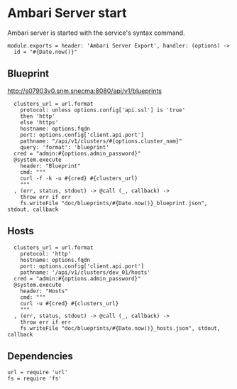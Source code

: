 
# Ambari Server start

Ambari server is started with the service's syntax command.

    module.exports = header: 'Ambari Server Export', handler: (options) ->
      id = "#{Date.now()}"

## Blueprint

http://s07903v0.snm.snecma:8080/api/v1/blueprints

      clusters_url = url.format
        protocol: unless options.config['api.ssl'] is 'true'
        then 'http'
        else 'https'
        hostname: options.fqdn
        port: options.config['client.api.port']
        pathname: "/api/v1/clusters/#{options.cluster_nam}"
        query: 'format': 'blueprint'
      cred = "admin:#{options.admin_password}"
      @system.execute
        header: "Blueprint"
        cmd: """
        curl -f -k -u #{cred} #{clusters_url}
        """
      , (err, status, stdout) -> @call (_, callback) ->
        throw err if err
        fs.writeFile "doc/blueprints/#{Date.now()}_blueprint.json", stdout, callback

## Hosts

      clusters_url = url.format
        protocol: 'http'
        hostname: options.fqdn
        port: options.config['client.api.port']
        pathname: '/api/v1/clusters/dev_01/hosts'
      cred = "admin:#{options.admin_password}"
      @system.execute
        header: "Hosts"
        cmd: """
        curl -u #{cred} #{clusters_url}
        """
      , (err, status, stdout) -> @call (_, callback) ->
        throw err if err
        fs.writeFile "doc/blueprints/#{Date.now()}_hosts.json", stdout, callback

## Dependencies

    url = require 'url'
    fs = require 'fs'
